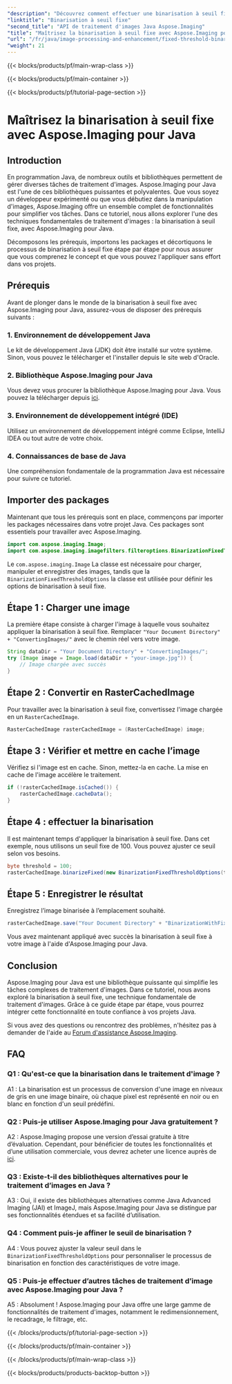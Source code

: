 ```yaml
---
"description": "Découvrez comment effectuer une binarisation à seuil fixe sur des images à l'aide d'Aspose.Imaging pour Java."
"linktitle": "Binarisation à seuil fixe"
"second_title": "API de traitement d'images Java Aspose.Imaging"
"title": "Maîtrisez la binarisation à seuil fixe avec Aspose.Imaging pour Java"
"url": "/fr/java/image-processing-and-enhancement/fixed-threshold-binarization/"
"weight": 21
---
```


{{< blocks/products/pf/main-wrap-class >}}

{{< blocks/products/pf/main-container >}}

{{< blocks/products/pf/tutorial-page-section >}}

# Maîtrisez la binarisation à seuil fixe avec Aspose.Imaging pour Java

## Introduction

En programmation Java, de nombreux outils et bibliothèques permettent de gérer diverses tâches de traitement d'images. Aspose.Imaging pour Java est l'une de ces bibliothèques puissantes et polyvalentes. Que vous soyez un développeur expérimenté ou que vous débutiez dans la manipulation d'images, Aspose.Imaging offre un ensemble complet de fonctionnalités pour simplifier vos tâches. Dans ce tutoriel, nous allons explorer l'une des techniques fondamentales de traitement d'images : la binarisation à seuil fixe, avec Aspose.Imaging pour Java.

Décomposons les prérequis, importons les packages et décortiquons le processus de binarisation à seuil fixe étape par étape pour nous assurer que vous comprenez le concept et que vous pouvez l'appliquer sans effort dans vos projets.

## Prérequis

Avant de plonger dans le monde de la binarisation à seuil fixe avec Aspose.Imaging pour Java, assurez-vous de disposer des prérequis suivants :

### 1. Environnement de développement Java

Le kit de développement Java (JDK) doit être installé sur votre système. Sinon, vous pouvez le télécharger et l'installer depuis le site web d'Oracle.

### 2. Bibliothèque Aspose.Imaging pour Java

Vous devez vous procurer la bibliothèque Aspose.Imaging pour Java. Vous pouvez la télécharger depuis [ici](https://releases.aspose.com/imaging/java/).

### 3. Environnement de développement intégré (IDE)

Utilisez un environnement de développement intégré comme Eclipse, IntelliJ IDEA ou tout autre de votre choix.

### 4. Connaissances de base de Java

Une compréhension fondamentale de la programmation Java est nécessaire pour suivre ce tutoriel.

## Importer des packages

Maintenant que tous les prérequis sont en place, commençons par importer les packages nécessaires dans votre projet Java. Ces packages sont essentiels pour travailler avec Aspose.Imaging.

```java
import com.aspose.imaging.Image;
import com.aspose.imaging.imagefilters.filteroptions.BinarizationFixedThresholdOptions;
```

Le `com.aspose.imaging.Image` La classe est nécessaire pour charger, manipuler et enregistrer des images, tandis que la `BinarizationFixedThresholdOptions` la classe est utilisée pour définir les options de binarisation à seuil fixe.

## Étape 1 : Charger une image

La première étape consiste à charger l'image à laquelle vous souhaitez appliquer la binarisation à seuil fixe. Remplacer `"Your Document Directory" + "ConvertingImages/"` avec le chemin réel vers votre image.

```java
String dataDir = "Your Document Directory" + "ConvertingImages/";
try (Image image = Image.load(dataDir + "your-image.jpg")) {
    // Image chargée avec succès
}
```

## Étape 2 : Convertir en RasterCachedImage

Pour travailler avec la binarisation à seuil fixe, convertissez l'image chargée en un `RasterCachedImage`.

```java
RasterCachedImage rasterCachedImage = (RasterCachedImage) image;
```

## Étape 3 : Vérifier et mettre en cache l’image

Vérifiez si l'image est en cache. Sinon, mettez-la en cache. La mise en cache de l'image accélère le traitement.

```java
if (!rasterCachedImage.isCached()) {
    rasterCachedImage.cacheData();
}
```

## Étape 4 : effectuer la binarisation

Il est maintenant temps d'appliquer la binarisation à seuil fixe. Dans cet exemple, nous utilisons un seuil fixe de 100. Vous pouvez ajuster ce seuil selon vos besoins.

```java
byte threshold = 100;
rasterCachedImage.binarizeFixed(new BinarizationFixedThresholdOptions(threshold));
```

## Étape 5 : Enregistrer le résultat

Enregistrez l’image binarisée à l’emplacement souhaité.

```java
rasterCachedImage.save("Your Document Directory" + "BinarizationWithFixedThreshold_out.jpg");
```

Vous avez maintenant appliqué avec succès la binarisation à seuil fixe à votre image à l'aide d'Aspose.Imaging pour Java.

## Conclusion

Aspose.Imaging pour Java est une bibliothèque puissante qui simplifie les tâches complexes de traitement d'images. Dans ce tutoriel, nous avons exploré la binarisation à seuil fixe, une technique fondamentale de traitement d'images. Grâce à ce guide étape par étape, vous pourrez intégrer cette fonctionnalité en toute confiance à vos projets Java.

Si vous avez des questions ou rencontrez des problèmes, n'hésitez pas à demander de l'aide au [Forum d'assistance Aspose.Imaging](https://forum.aspose.com/).

## FAQ

### Q1 : Qu'est-ce que la binarisation dans le traitement d'image ?

A1 : La binarisation est un processus de conversion d'une image en niveaux de gris en une image binaire, où chaque pixel est représenté en noir ou en blanc en fonction d'un seuil prédéfini.

### Q2 : Puis-je utiliser Aspose.Imaging pour Java gratuitement ?

A2 : Aspose.Imaging propose une version d’essai gratuite à titre d’évaluation. Cependant, pour bénéficier de toutes les fonctionnalités et d’une utilisation commerciale, vous devrez acheter une licence auprès de [ici](https://purchase.aspose.com/buy).

### Q3 : Existe-t-il des bibliothèques alternatives pour le traitement d’images en Java ?

A3 : Oui, il existe des bibliothèques alternatives comme Java Advanced Imaging (JAI) et ImageJ, mais Aspose.Imaging pour Java se distingue par ses fonctionnalités étendues et sa facilité d’utilisation.

### Q4 : Comment puis-je affiner le seuil de binarisation ?

A4 : Vous pouvez ajuster la valeur seuil dans le `BinarizationFixedThresholdOptions` pour personnaliser le processus de binarisation en fonction des caractéristiques de votre image.

### Q5 : Puis-je effectuer d’autres tâches de traitement d’image avec Aspose.Imaging pour Java ?

A5 : Absolument ! Aspose.Imaging pour Java offre une large gamme de fonctionnalités de traitement d'images, notamment le redimensionnement, le recadrage, le filtrage, etc.

{{< /blocks/products/pf/tutorial-page-section >}}

{{< /blocks/products/pf/main-container >}}

{{< /blocks/products/pf/main-wrap-class >}}

{{< blocks/products/products-backtop-button >}}